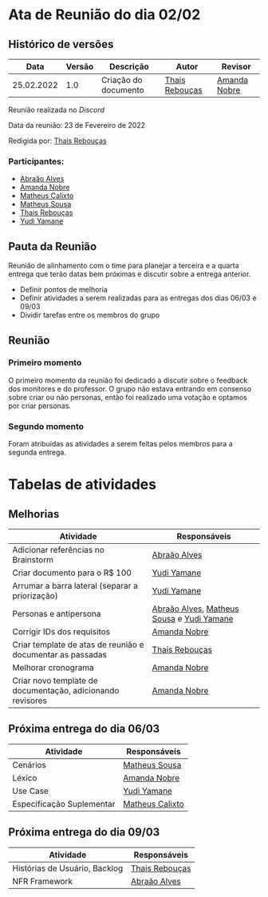 # Ata de Reunião do dia 02/02

## Histórico de versões
| Data       | Versão | Descrição            | Autor                                         | Revisor                                      |
| ---------- | ------ | -------------------- | --------------------------------------------- | -------------------------------------------- |
| 25.02.2022 | 1.0    | Criação do documento | [Thais Rebouças](https://github.com/Thais-ra) | [Amanda Nobre](https://github.com/AmandaNbr) |

Reunião realizada no _Discord_

Data da reunião: 23 de Fevereiro de 2022

Redigida por: [Thais Rebouças](https://github.com/Thais-ra)

### Participantes:

- [Abraão Alves](https://github.com/Abraao1231) 
- [Amanda Nobre](https://github.com/AmandaNbr)
- [Matheus Calixto](https://github.com/matheuscvp)
- [Matheus Sousa](https://github.com/gatotabaco)
- [Thais Rebouças](https://github.com/Thais-ra)
- [Yudi Yamane](https://github.com/yudi-azvd)

## Pauta da Reunião

Reunião de alinhamento com o time para planejar a terceira e a quarta entrega que terão datas bem próximas e discutir sobre a entrega anterior.

- Definir pontos de melhoria
- Definir atividades a serem realizadas para as entregas dos dias 06/03 e 09/03
- Dividir tarefas entre os membros do grupo

## Reunião
### Primeiro momento

O primeiro momento da reunião foi dedicado a discutir sobre o feedback dos monitores e do professor. O grupo não estava entrando em consenso sobre criar ou não personas, então foi realizado uma votação e optamos por criar personas.

### Segundo momento

Foram atribuídas as atividades a serem feitas pelos membros para a segunda entrega.

# Tabelas de atividades

## Melhorias

| Atividade                                                  | Responsáveis                                                                                                                                |
| ---------------------------------------------------------- | ------------------------------------------------------------------------------------------------------------------------------------------- |
| Adicionar referências no Brainstorm                        | [Abraão Alves](https://github.com/Abraao1231)                                                                                               |
| Criar documento para o R$ 100                              | [Yudi Yamane](https://github.com/yudi-azvd)                                                                                                 |
| Arrumar a barra lateral (separar a priorização)            | [Yudi Yamane](https://github.com/yudi-azvd)                                                                                                 |
| Personas e antipersona                                     | [Abraão Alves](https://github.com/Abraao1231), [Matheus Sousa](https://github.com/gatotabaco) e [Yudi Yamane](https://github.com/yudi-azvd) |
| Corrigir IDs dos requisitos                                | [Amanda Nobre](https://github.com/AmandaNbr)                                                                                                |
| Criar template de atas de reunião e documentar as passadas | [Thais Rebouças](https://github.com/Thais-ra)                                                                                               |
| Melhorar cronograma                                        | [Amanda Nobre](https://github.com/AmandaNbr)                                                                                                |
| Criar novo template de documentação, adicionando revisores | [Amanda Nobre](https://github.com/AmandaNbr)                                                                                                |

## Próxima entrega do dia 06/03

| Atividade                 | Responsáveis                                     |
| ------------------------- | ------------------------------------------------ |
| Cenários                  | [Matheus Sousa](https://github.com/gatotabaco)   |
| Léxico                    | [Amanda Nobre](https://github.com/AmandaNbr)     |
| Use Case                  | [Yudi Yamane](https://github.com/yudi-azvd)      |
| Especificação Suplementar | [Matheus Calixto](https://github.com/matheuscvp) |

## Próxima entrega do dia 09/03

| Atividade                     | Responsáveis                                  |
| ----------------------------- | --------------------------------------------- |
| Histórias de Usuário, Backlog | [Thais Rebouças](https://github.com/Thais-ra) |
| NFR Framework                 | [Abraão Alves](https://github.com/Abraao1231) |
